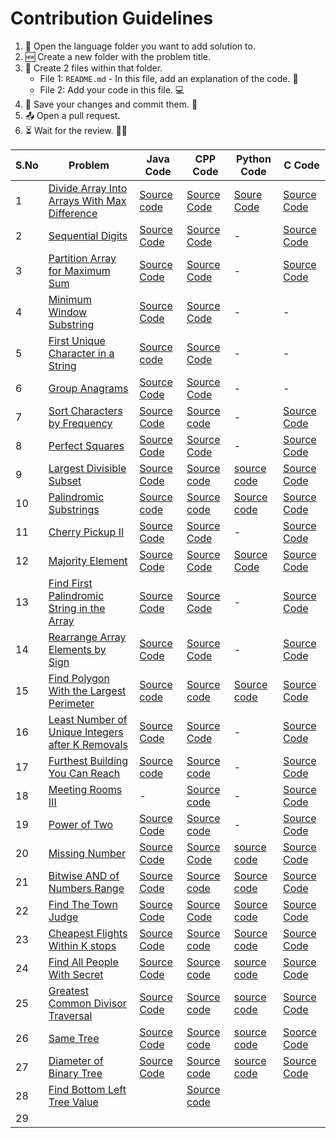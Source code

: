 # Contribution Guidelines
1. 📂 Open the language folder you want to add solution to.
2. 🆕 Create a new folder with the problem title.
3. 📄 Create 2 files within that folder.
   - File 1: `README.md` - In this file, add an explanation of the code. 📝
   - File 2: Add your code in this file. 💻
4. 💾 Save your changes and commit them. 🚀
5. 📤 Open a pull request. 
6. ⏳ Wait for the review. 🕵️‍♂️

| S.No | Problem | Java Code | CPP Code | Python Code | C Code |
|------|---------|-----------|----------|-------------|--------|
| 1    | [Divide Array Into Arrays With Max Difference](https://leetcode.com/problems/divide-array-into-arrays-with-max-difference/solutions/4656946/max-difference-java-basics-sorting/?envType=daily-question&envId=2024-02-01)        |  [Source code](https://github.com/dhruvabhat24/Leetcode-2024/tree/main/February/Java/Divide%20Array%20Into%20Arrays%20With%20Max%20Difference.)         | [Source Code](https://github.com/dhruvabhat24/Leetcode-2024/tree/main/February/CPP/Divide%20Array%20Into%20Arrays%20With%20Max%20Difference)         |   [Soure Code](https://github.com/dhruvabhat24/Leetcode-2024/tree/main/February/Python/Divide%20Array%20Into%20Arrays%20With%20Max%20Difference)          | [Source Code](https://github.com/dhruvabhat24/Leetcode-2024/tree/main/February/C/Divide%20Array)       |
| 2    | [Sequential Digits](https://leetcode.com/problems/sequential-digits/description/?envType=daily-question&envId=2024-02-02)        | [Source Code](https://github.com/dhruvabhat24/Leetcode-2024/tree/main/February/Java/Sequential%20Digits)          | [Source Code](https://github.com/dhruvabhat24/Leetcode-2024/tree/main/February/CPP/Sequential%20Digits)         |     -        |  [Source Code](https://github.com/dhruvabhat24/Leetcode-2024/tree/main/February/C/Sequential%20Digits)      |
| 3    | [Partition Array for Maximum Sum](https://leetcode.com/problems/partition-array-for-maximum-sum/description/?envType=daily-question&envId=2024-02-03)        | [Source Code](https://github.com/dhruvabhat24/Leetcode-2024/tree/main/February/Java/Partition%20Array%20for%20Maximum%20Sum)          |[Source Code](https://github.com/dhruvabhat24/Leetcode-2024/tree/main/February/CPP/Divide%20Array%20Into%20Arrays%20With%20Max%20Difference)          |       -      |        [Source Code](https://github.com/pradyumna100903/Leetcode-2024/blob/main/February/C/Partition%20Array%20for%20Max%20Sum/Partition%20Array.c)
| 4    | [Minimum Window Substring](https://leetcode.com/problems/minimum-window-substring/description/?envType=daily-question&envId=2024-02-04)        |  [Source Code](https://github.com/dhruvabhat24/Leetcode-2024/tree/main/February/Java/Minimum%20Window%20Substring)         | [Source Code](https://github.com/dhruvabhat24/Leetcode-2024/tree/main/February/CPP/Minimum%20Window%20Substring)          |     -        |     -   |
| 5    | [First Unique Character in a String](https://leetcode.com/problems/first-unique-character-in-a-string/description/?envType=daily-question&envId=2024-02-05)        | [Source code](https://github.com/dhruvabhat24/Leetcode-2024/tree/main/February/Java/First%20Unique%20Character%20in%20a%20String)           | [Source Code](https://github.com/dhruvabhat24/Leetcode-2024/tree/main/February/CPP/First%20unique%20character)         |      -       |     -   |
| 6    |[Group Anagrams](https://leetcode.com/problems/group-anagrams/description/)         | [Source Code](https://github.com/dhruvabhat24/Leetcode-2024/tree/main/February/Java/Group%20Anagrams)          | [Source Code](https://github.com/dhruvabhat24/Leetcode-2024/tree/main/February/CPP/Group%20Anagrams)         |      -       |    -    |
| 7    |[Sort Characters by Frequency](https://leetcode.com/problems/sort-characters-by-frequency/?envType=daily-question&envId=2024-02-07)         |  [Source Code](https://github.com/dhruvabhat24/Leetcode-2024/tree/main/February/Java/Sort%20Characters%20By%20Frequency)         | [Source code](https://github.com/dhruvabhat24/Leetcode-2024/tree/main/February/CPP/Sort%20characters%20by%20frequency)   |   -  | [Source Code](https://github.com/pradyumna100903/Leetcode-2024/blob/main/February/C/Sort%20Characters%20By%20Characters%20/Frequency.c)    
| 8    | [Perfect Squares](https://leetcode.com/problems/perfect-squares/description/?envType=daily-question&envId=2024-02-08)        |  [Source Code](https://github.com/dhruvabhat24/Leetcode-2024/tree/main/February/Java/Perfect%20Squares)         |  [Source Code](https://github.com/dhruvabhat24/Leetcode-2024/tree/main/February/CPP/Perfect%20Squares)        |       -      |    [Source Code](https://github.com/pradyumna100903/Leetcode-2024/blob/main/February/C/Perfect%20Square/Perfect%20Square.c) 
| 9    |  [Largest Divisible Subset](https://leetcode.com/problems/largest-divisible-subset/description/?envType=daily-question&envId=2024-02-09)       |  [Source Code](https://github.com/dhruvabhat24/Leetcode-2024/tree/main/February/Java/Largest%20Divisible%20Subset)         | [Source code](https://github.com/dhruvabhat24/Leetcode-2024/tree/main/February/CPP/Largest%20Divisible%20Subset)         |[source code](https://github.com/GajananShenvi/Leetcode-2024/tree/main/February/Python/Largest%20Divisible%20Subset)            |        [Source Code](https://github.com/pradyumna100903/Leetcode-2024/blob/main/February/C/Largest%20Divisible%20Subset/Largest%20Subset.c)
| 10   |   [Palindromic Substrings](https://leetcode.com/problems/palindromic-substrings/description/?envType=daily-question&envId=2024-02-10)      |   [Source code](https://github.com/dhruvabhat24/Leetcode-2024/tree/main/February/Java/Palindromic%20Substrings)        | [Source code](https://github.com/Abiji-2020/Leetcode-2024/tree/main/February/CPP/Palindormic%20Substrings)                 | [Source code](https://github.com/GajananShenvi/Leetcode-2024/tree/main/February/Python/Palindromic%20Substrings)    |        [Source Code](https://github.com/pradyumna100903/Leetcode-2024/blob/main/February/C/Palindromic%20Substrings/Palindromic%20Substrings.c)
| 11   | [Cherry Pickup II](https://leetcode.com/problems/cherry-pickup-ii/description/?envType=daily-question&envId=2024-02-11)         | [Source Code](https://github.com/dhruvabhat24/Leetcode-2024/tree/main/February/Java/Cherry%20Pickup%20II)          | [Source Code](https://github.com/Abiji-2020/Leetcode-2024/tree/main/February/CPP/Cherry%20Pickup%20II)         |        -     |        [Source Code](https://github.com/pradyumna100903/Leetcode-2024/blob/main/February/C/Cherry%20Pickup%20/Cherry%20.c)
| 12   | [Majority Element](https://leetcode.com/problems/majority-element/description/?envType=daily-question&envId=2024-02-12)        |   [Source Code](https://github.com/dhruvabhat24/Leetcode-2024/tree/main/February/Java/Majority%20Element)        | [Source Code](https://github.com/Abiji-2020/Leetcode-2024/tree/main/February/CPP/Majority%20element)         | [Source Code](https://github.com/GajananShenvi/Leetcode-2024/tree/main/February/Python/Majority%20Element)            |        [Source Code](https://github.com/pradyumna100903/Leetcode-2024/blob/main/February/C/Majority%20Element/Majority.c)
| 13   | [Find First Palindromic String in the Array](https://leetcode.com/problems/find-first-palindromic-string-in-the-array/description/?envType=daily-question&envId=2024-02-13) | [Source Code](https://github.com/dhruvabhat24/Leetcode-2024/tree/main/February/Java/Find%20First%20Palindromic%20String%20in%20the%20Array) | [Source Code](https://github.com/Abiji-2020/Leetcode-2024/tree/main/February/CPP/Find%20First%20Palindrome)         |       -      |  [Source Code](https://github.com/pradyumna100903/Leetcode-2024/blob/main/February/C/Find%20First%20Palindromic%20String%20in%20Array/Palindromic%20String.c)      |
| 14   | [Rearrange Array Elements by Sign](https://leetcode.com/problems/rearrange-array-elements-by-sign/description/?envType=daily-question&envId=2024-02-14) |   [Source Code](https://github.com/dhruvabhat24/Leetcode-2024/tree/patch1%60/February/Java/Rearrange%20Array%20Elements%20by%20Sign)        | [Source Code](https://github.com/Abiji-2020/Leetcode-2024/tree/main/February/CPP/Rearrange%20Array%20%20Elements%20by%20sign)          |      -       |        [Source Code](https://github.com/pradyumna100903/Leetcode-2024/blob/main/February/C/Rearrange%20Array%20Elements%20by%20Sign/Rearrange%20Elements.c)
| 15   | [Find Polygon With the Largest Perimeter](https://leetcode.com/problems/find-polygon-with-the-largest-perimeter/description/) | [Source code](https://github.com/dhruvabhat24/Leetcode-2024/tree/main/February/Java/Find%20Polygon%20With%20the%20Largest%20Perimeter) | [Source code](https://github.com/Abiji-2020/Leetcode-2024/tree/main/February/CPP/Find%20Polygon%20With%20the%20largest%20perimeter)         | [Source code](https://github.com/GajananShenvi/Leetcode-2024/tree/main/February/Python/Find%20Polygon%20With%20the%20Largest%20Perimeter)            |        [Source Code](https://github.com/pradyumna100903/Leetcode-2024/blob/main/February/C/Find%20Polygon%20With%20Largest%20Perimeter/Polygon%20Perimeter.c)
| 16   | [Least Number of Unique Integers after K Removals](https://leetcode.com/problems/least-number-of-unique-integers-after-k-removals/description/)  | [Source Code](https://github.com/dhruvabhat24/Leetcode-2024/tree/P/February/Java/Least%20Number%20of%20Unique%20Integers%20after%20K%20Removals) |[Source Code](https://github.com/Abiji-2020/Leetcode-2024/tree/main/February/CPP/Least%20number%20of%20unique%20integers)          |      -       |[Source Code](https://github.com/pradyumna100903/Leetcode-2024/blob/main/February/C/Least%20Number%20of%20Unique%20Integers%20After%20K%20Removal/Least%20Numbers.c)        | 
| 17   | [Furthest Building You Can Reach](https://leetcode.com/problems/furthest-building-you-can-reach/description/)  | [Source code](https://github.com/dhruvabhat24/Leetcode-2024/tree/main/February/Java/Furthest%20Building%20You%20Can%20Reach) |[Source code](https://github.com/Abiji-2020/Leetcode-2024/tree/main/February/CPP/Furthest%20Building%20you%20can%20reach)          |    -         |        [Source Code](https://github.com/pradyumna100903/Leetcode-2024/blob/main/February/C/Furthest%20Building%20You%20Can%20Reach/Furthest%20Building.c)
| 18   | [Meeting Rooms III](https://leetcode.com/problems/meeting-rooms-iii/)        |       -    |[Source code](https://github.com/Abiji-2020/Leetcode-2024/tree/main/February/CPP/Meeting%20rooms%20iii)          |      -       |        [Source Code](https://github.com/pradyumna100903/Leetcode-2024/blob/main/February/C/Meeting%20Rooms%20III/Meeting%20Rooms.c)
| 19   |[Power of Two](https://leetcode.com/problems/power-of-two/)         | [Source Code](https://github.com/dhruvabhat24/Leetcode-2024/tree/main/February/Java/Power%20of%20Two) |[Source code](https://github.com/Abiji-2020/Leetcode-2024/tree/main/February/CPP/Power%20of%20two)          |         -    |        [Source Code](https://github.com/pradyumna100903/Leetcode-2024/blob/main/February/C/Power%20of%20Two/Power%20of%20Two.c)
| 20   | [Missing Number](https://leetcode.com/problems/missing-number/description/?envType=daily-question&envId=2024-02-20) | [Source Code](https://github.com/dhruvabhat24/Leetcode-2024/tree/main/February/Java/Missing%20Number) |[Source Code](https://github.com/Abiji-2020/Leetcode-2024/tree/main/February/CPP/Missing%20number)          | [source code](https://github.com/GajananShenvi/Leetcode-2024/tree/main/February/Python/Missing%20Number)             |        [Source Code](https://github.com/pradyumna100903/Leetcode-2024/blob/main/February/C/Missing%20Numbers/Missing%20Numbers.c)
| 21   | [Bitwise AND of Numbers Range](https://leetcode.com/problems/bitwise-and-of-numbers-range/description/?envType=daily-question&envId=2024-02-21) | [Source Code](https://github.com/dhruvabhat24/Leetcode-2024/tree/main/February/Java/Bitwise%20AND%20of%20Numbers%20Range) | [Source code](https://github.com/Abiji-2020/Leetcode-2024/tree/main/February/CPP/Bitwise%20and%20of%20numbers)         | [Source code](https://github.com/GajananShenvi/Leetcode-2024/tree/main/February/Python/Bitwise%20AND%20of%20Numbers%20Range)            |        [Source Code](https://github.com/pradyumna100903/Leetcode-2024/blob/main/February/C/Bitwise%20AND%20of%20Numbers%20Range/Bitwise%20AND%20of%20Numbers.c)
| 22   | [Find The Town Judge](https://leetcode.com/problems/find-the-town-judge/)        | [Source Code](https://github.com/dhruvabhat24/Leetcode-2024/tree/main/February/Java/Find%20the%20Town%20Judge) | [Source Code](https://github.com/dhruvabhat24/Leetcode-2024/tree/main/February/CPP/Find%20the%20town%20Judge) | [Source code](https://github.com/GajananShenvi/Leetcode-2024/tree/main/February/Python/Find%20the%20Town%20Judge)            |        [Source Code](https://github.com/pradyumna100903/Leetcode-2024/blob/main/February/C/Find%20The%20Town%20Judge/Town%20Judge.c)
| 23   |[Cheapest Flights Within K stops](https://leetcode.com/problems/cheapest-flights-within-k-stops/submissions/1183531353/)         | [Source Code](https://github.com/dhruvabhat24/Leetcode-2024/tree/main/February/Java/Cheapest%20Flights%20Within%20K%20Stops) |[Source code](https://github.com/Abiji-2020/Leetcode-2024/tree/main/February/CPP/Cheapest%20Flights%20Within%20K%20Stops)          | [Source code](https://github.com/GajananShenvi/Leetcode-2024/tree/main/February/Python/Cheapest%20Flights%20Within%20K%20Stops)            |     [Source Code](https://github.com/pradyumna100903/Leetcode-2024/blob/main/February/C/Cheapest%20Flights%20with%20K%20Stops/Flights%20with%20K%20Stops.c)    |
| 24   |[Find All People With Secret](https://leetcode.com/problems/find-all-people-with-secret/)         | [Source Code](https://github.com/dhruvabhat24/Leetcode-2024/tree/main/February/Java/Find%20All%20People%20With%20Secret) | [Source code](https://github.com/Abiji-2020/Leetcode-2024/tree/main/February/CPP/Find%20all%20people%20With%20Secret)         | [source code](https://github.com/GajananShenvi/Leetcode-2024/tree/main/February/Python/Find%20All%20People%20With%20Secret)            |        [Source Code](https://github.com/pradyumna100903/Leetcode-2024/blob/main/February/C/Find%20All%20People%20With%20Secret%20/People%20With%20Secret.c)
| 25   | [Greatest Common Divisor Traversal](https://leetcode.com/problems/greatest-common-divisor-traversal/description/?envType=daily-question&envId=2024-02-25) | [Source Code](https://github.com/dhruvabhat24/Leetcode-2024/tree/main/February/Java/Greatest%20Common%20Divisor%20Traversal) |[Source code](https://github.com/Abiji-2020/Leetcode-2024/tree/main/February/CPP/Greatest%20Common%20Divisior)          |[source code](https://github.com/GajananShenvi/Leetcode-2024/tree/main/February/Python/Greatest%20Common%20Divisor%20Traversal)             |         [Source Code](https://github.com/pradyumna100903/Leetcode-2024/blob/main/February/C/Greatest%20Common%20Divisor%20Traversal/Greatest%20Common%20Divisor.c)
| 26   | [Same Tree](https://leetcode.com/problems/same-tree/description/?envType=daily-question&envId=2024-02-26) | [Source Code](https://github.com/dhruvabhat24/Leetcode-2024/tree/main/February/Java/Same%20Tree) |  [Source code](https://github.com/Abiji-2020/Leetcode-2024/tree/main/February/CPP/Same%20tree)        | [source code](https://github.com/GajananShenvi/Leetcode-2024/tree/main/February/Python/Same%20Tree)   |          [Soorce Code](https://github.com/pradyumna100903/Leetcode-2024/blob/main/February/C/Same%20Tree/Same%20Tree.c)           
| 27   |[Diameter of Binary Tree](https://leetcode.com/problems/diameter-of-binary-tree/)         | [Source Code](https://github.com/dhruvabhat24/Leetcode-2024/tree/main/February/Java/Diameter%20of%20Binary%20Tree) |[Source code](https://github.com/Abiji-2020/Leetcode-2024/tree/main/February/CPP/Diameter%20of%20Binary%20Tree)          | [source code](https://github.com/GajananShenvi/Leetcode-2024/tree/main/February/Python/Diameter%20of%20Binary%20Tree)    |        [Source Code](https://github.com/pradyumna100903/Leetcode-2024/blob/main/February/C/Diameter%20of%20Binary%20Tree/Diameter.c)
| 28   | [Find Bottom Left Tree Value](https://leetcode.com/problems/find-bottom-left-tree-value/)        |           | [Source code](https://github.com/Abiji-2020/Leetcode-2024/tree/main/February/CPP/Find%20Bottom%20Left%20Tree%20Value)         |             |        |
| 29   |         |           |          |             |        |
